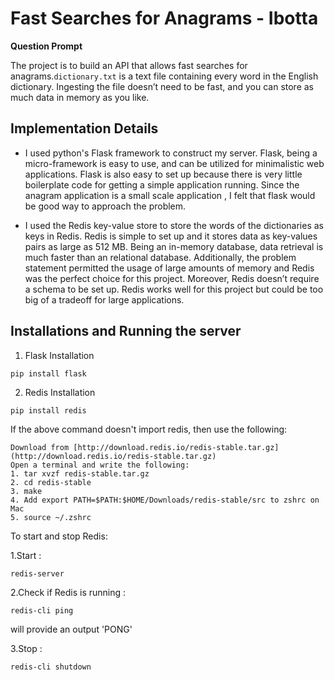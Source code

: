 # Fast Searches for Anagrams - Ibotta 

**Question Prompt** 

The project is to build an API that allows fast searches for anagrams.`dictionary.txt` is a text file containing every word in the English dictionary. Ingesting the file doesn’t need to be fast, and you can store as much data in memory as you like.

## Implementation Details

- I used python's Flask framework to construct my server. Flask, being a micro-framework  is easy to use, and can be utilized for minimalistic web applications. Flask is also easy to set up because there is very little boilerplate code for getting a simple application running. Since the anagram application is a small scale application , I felt that flask would be good way to approach the problem.

- I used the Redis key-value store to store the words of the dictionaries as keys in Redis. Redis is simple to set up and it stores data as key-values pairs as large as 512 MB. Being an in-memory database, data retrieval is much faster than an relational database. Additionally, the problem statement permitted the usage of large amounts of memory and Redis was the perfect choice for this project. Moreover, Redis doesn’t require a schema to be set up. Redis works well for this project but could be too big of a tradeoff for large applications. 


## Installations and Running the server

1. Flask Installation

```{bash}
pip install flask
```

2. Redis Installation 

```{bash}
pip install redis 
```
If the above command doesn't import redis, then use the following:

```{bash}
Download from [http://download.redis.io/redis-stable.tar.gz](http://download.redis.io/redis-stable.tar.gz)
Open a terminal and write the following:
1. tar xvzf redis-stable.tar.gz
2. cd redis-stable
3. make
4. Add export PATH=$PATH:$HOME/Downloads/redis-stable/src to zshrc on Mac
5. source ~/.zshrc
```
To start and stop Redis:

1.Start : 
```{bash} 
redis-server 
```
2.Check if Redis is running : 
```{bash} 
redis-cli ping
``` 
will provide an output 'PONG'

3.Stop : 
```{bash}
redis-cli shutdown
```






